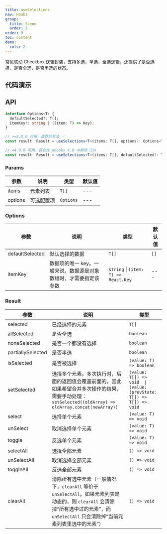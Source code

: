 ```yaml
---
title: useSelections
nav: Hooks
group:
  title: Scene
  order: 2
order: 9
toc: content
demo:
  cols: 2
---
```


常见联动 Checkbox 逻辑封装，支持多选，单选，全选逻辑，还提供了是否选择，是否全选，是否半选的状态。

## 代码演示

<!-- prettier-ignore -->
<code src="./demo/demo1.tsx"></code>
<code src="./demo/demo2.tsx"></code>
<code src="./demo/demo3.tsx"></code>

## API

```typescript
interface Options<T> {
  defaultSelected?: T[];
  itemKey?: string | ((item: T) => Key);
}

// >=3.8.0 可用，推荐的写法 ✅
const result: Result = useSelections<T>(items: T[], options?: Options<T>);

// <4.0.0 可用，将会在 ahooks 4.0 中移除 🙅🏻‍♀️
const result: Result = useSelections<T>(items: T[], defaultSelected?: T[]);
```

### Params

| 参数    | 说明       | 类型      | 默认值 |
| ------- | ---------- | --------- | ------ |
| items   | 元素列表   | `T[]`     | ---    |
| options | 可选配置项 | `Options` | ---    |

### Options

| 参数 | 说明 | 类型 | 默认值 |
| --- | --- | --- | --- |
| defaultSelected | 默认选择的数据 | `T[]` | `[]` |
| itemKey | 数据项的唯一 key。一般来说，数据源是对象数组时，才需要指定该参数 | `string` \| `(item: T) => React.Key` | --- |

### Result

| 参数 | 说明 | 类型 |
| --- | --- | --- |
| selected | 已经选择的元素 | `T[]` |
| allSelected | 是否全选 | `boolean` |
| noneSelected | 是否一个都没有选择 | `boolean` |
| partiallySelected | 是否半选 | `boolean` |
| isSelected | 是否被选择 | `(value: T) => boolean` |
| setSelected | 选择多个元素。多次执行时，后面的返回值会覆盖前面的，因此如果希望合并多次操作的结果，需要手动处理：`setSelected((oldArray) => oldArray.concat(newArray))` | `(value: T[]) => void  \| (value: (prevState: T[]) => T[]) => void` |
| select | 选择单个元素 | `(value: T) => void` |
| unSelect | 取消选择单个元素 | `(value: T) => void` |
| toggle | 反选单个元素 | `(value: T) => void` |
| selectAll | 选择全部元素 | `() => void` |
| unSelectAll | 取消选择全部元素 | `() => void` |
| toggleAll | 反选全部元素 | `() => void` |
| clearAll | 清除所有选中元素（一般情况下，`clearAll` 等价于 `unSelectAll`。如果元素列表是动态的，则 `clearAll` 会清除掉“所有选中过的元素”，而 `unSelectAll` 只会清除掉“当前元素列表里选中的元素”） | `() => void` |
